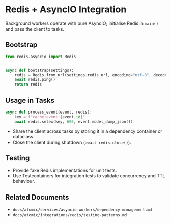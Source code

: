 # Redis + AsyncIO Integration

Background workers operate with pure AsyncIO; initialise Redis in `main()` and pass the client to tasks.

## Bootstrap

```python
from redis.asyncio import Redis


async def bootstrap(settings):
    redis = Redis.from_url(settings.redis_url, encoding="utf-8", decode_responses=True)
    await redis.ping()
    return redis
```

## Usage in Tasks

```python
async def process_event(event, redis):
    key = f"cache:event:{event.id}"
    await redis.setex(key, 600, event.model_dump_json())
```

- Share the client across tasks by storing it in a dependency container or dataclass.
- Close the client during shutdown (`await redis.close()`).

## Testing

- Provide fake Redis implementations for unit tests.
- Use Testcontainers for integration tests to validate concurrency and TTL behaviour.

## Related Documents

- `docs/atomic/services/asyncio-workers/dependency-management.md`
- `docs/atomic/integrations/redis/testing-patterns.md`
